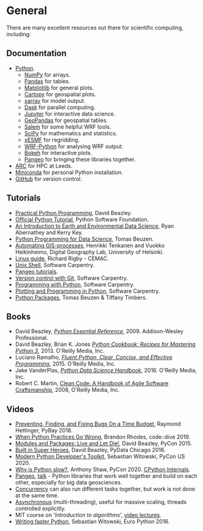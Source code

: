 # General

There are many excellent resources out there for scientific computing, including:

## Documentation
- [Python](https://docs.python.org/3/).  
    - [NumPy](https://numpy.org/) for arrays.  
    - [Pandas](https://pandas.pydata.org/) for tables.  
    - [Matplotlib](https://matplotlib.org/) for general plots.  
    - [Cartopy](https://scitools.org.uk/cartopy/docs/latest/) for geospatial plots.  
    - [xarray](http://xarray.pydata.org/en/stable/) for model output.  
    - [Dask](https://dask.org/) for parallel computing.  
    - [Jupyter](https://jupyter.org/) for interactive data science.  
    - [GeoPandas](https://geopandas.org/) for geospatial tables.  
    - [Salem](https://salem.readthedocs.io/en/stable/) for some helpful WRF tools.  
    - [SciPy](https://www.scipy.org/) for mathematics and statistics.  
    - [xESMF](https://xesmf.readthedocs.io/en/latest/) for regridding.  
    - [WRF-Python](https://wrf-python.readthedocs.io/en/latest/) for analysing WRF output.  
    - [Bokeh](https://docs.bokeh.org/en/latest/) for interactive plots.  
    - [Pangeo](https://pangeo.io/) for bringing these libraries together.  
- [ARC](https://arcdocs.leeds.ac.uk/welcome.html) for HPC at Leeds.  
- [Miniconda](https://docs.conda.io/en/latest/miniconda.html) for personal Python installation.  
- [GitHub](https://docs.github.com/en/github) for version control.  


## Tutorials
- [Practical Python Programming](https://github.com/dabeaz-course/practical-python), David Beazley.  
- [Official Python Tutorial](https://docs.python.org/3/tutorial/), Python Software Foundation.  
- [An Introduction to Earth and Environmental Data Science](https://earth-env-data-science.github.io/intro), Ryan Abernathey and Kerry Key. 
- [Python Programming for Data Science](https://www.tomasbeuzen.com/python-programming-for-data-science/README.html), Tomas Beuzen.  
- [Automating GIS-processes](https://automating-gis-processes.github.io/site/), Henrikki Tenkanen and Vuokko Heikinheimo, Digital Geography Lab, University of Helsinki.  
- [Linux guide](https://github.com/cemacrr/linux_intro/blob/master/document.pdf), Richard Rigby - CEMAC.  
- [Unix Shell](http://swcarpentry.github.io/shell-novice/), Software Carpentry.  
- [Pangeo tutorials](http://gallery.pangeo.io/repos/pangeo-data/pangeo-tutorial-gallery/index.html).  
- [Version control with Git](http://swcarpentry.github.io/git-novice/), Software Carpentry.  
- [Programming with Python](https://swcarpentry.github.io/python-novice-inflammation/), Software Carpentry.  
- [Plotting and Programming in Python](http://swcarpentry.github.io/python-novice-gapminder/), Software Carpentry.  
- [Python Packages](https://py-pkgs.org/), Tomas Beuzen & Tiffany Timbers.  

## Books
- David Beazley, [*Python Essential Reference*](https://play.google.com/store/books/details?id=7U1CIoOs5AkC), 2009. Addison-Wesley Professional.  
- David Beazley, Brian K. Jones [*Python Cookbook: Recipes for Mastering Python 3*](https://play.google.com/store/books/details?id=S_SJ2LaZH8EC), 2013. O'Reilly Media, Inc.  
- Luciano Ramalho, [*Fluent Python, Clear, Concise, and Effective Programming*](https://www.oreilly.com/library/view/fluent-python/9781491946237/), 2015. O'Reilly Media, Inc.  
- Jake VanderPlas, [*Python Data Science Handbook*](https://www.oreilly.com/library/view/python-data-science/9781491912126/), 2016. O'Reilly Media, Inc.  
- Robert C. Martin, [Clean Code: A Handbook of Agile Software Craftsmanship](https://www.oreilly.com/library/view/clean-code-a/9780136083238/), 2008, O'Reilly Media, Inc.  

## Videos
- [Preventing, Finding, and Fixing Bugs On a Time Budget](https://youtu.be/ARKbfWk4Xyw), Raymond Hettinger, PyBay 2018.  
- [When Python Practices Go Wrong](https://youtu.be/S0No2zSJmks), Brandon Rhodes, code::dive 2019.  
- [Modules and Packages: Live and Let Die!](https://youtu.be/0oTh1CXRaQ0), David Beazley, PyCon 2015.  
- [Built in Super Heroes](https://youtu.be/lyDLAutA88s), David Beazley, PyData Chicago 2016.  
- [Modern Python Developer's Toolkit](https://youtu.be/WkUBx3g2QfQ), Sebastian Witowski, PyCon US 2020.  
- [Why is Python slow?](https://youtu.be/I4nkgJdVZFA), Anthony Shaw, PyCon 2020. [CPython Internals](https://realpython.com/products/cpython-internals-book/).
- [Pangeo](https://pangeo.io/index.html), [talk](https://youtu.be/2rgD5AJsAbE) - Python libraries that work well together and build on each other, especially for big data geosciences.  
- [Concurrency](https://youtu.be/18B1pznaU1o) can also run different tasks together, but work is not done at the same time.
- [Asynchronous](https://youtu.be/iG6fr81xHKA) (multi-threading), useful for massive scaling, threads controlled explicitly.
- MIT course on '*Introduction to algorithms*', [video lectures](https://youtube.com/playlist?list=PLUl4u3cNGP61Oq3tWYp6V_F-5jb5L2iHb).
- [Writing faster Python](https://youtu.be/YjHsOrOOSuI), Sebastian Witowski, Euro Python 2016.  
